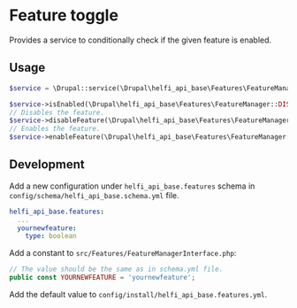 # Feature toggle

Provides a service to conditionally check if the given feature is enabled.

## Usage

```php
$service = \Drupal::service(\Drupal\helfi_api_base\Features\FeatureManager::class);

$service->isEnabled(\Drupal\helfi_api_base\Features\FeatureManager::DISABLE_USER_PASSWORD);
// Disables the feature.
$service->disableFeature(\Drupal\helfi_api_base\Features\FeatureManager::DISABLE_USER_PASSWORD)
// Enables the feature.
$service->enableFeature(\Drupal\helfi_api_base\Features\FeatureManager::DISABLE_USER_PASSWORD);
```

## Development

Add a new configuration under `helfi_api_base.features` schema in `config/schema/helfi_api_base.schema.yml` file.

```yaml
helfi_api_base.features:
  ...
  yournewfeature:
    type: boolean
```

Add a constant to `src/Features/FeatureManagerInterface.php`:
```php
// The value should be the same as in schema.yml file.
public const YOURNEWFEATURE = 'yournewfeature';
```

Add the default value to `config/install/helfi_api_base.features.yml`.
